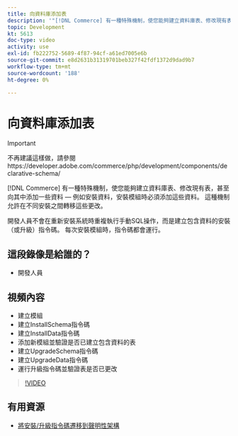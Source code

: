 ```yaml
---
title: 向資料庫添加表
description: '"[!DNL Commerce] 有一種特殊機制，使您能夠建立資料庫表、修改現有表，甚至向其中添加一些資料。」'
topic: Development
kt: 5613
doc-type: video
activity: use
exl-id: fb222752-5689-4f87-94cf-a61ed7005e6b
source-git-commit: e8d2631b31319701beb327f42fdf1372d9dad9b7
workflow-type: tm+mt
source-wordcount: '188'
ht-degree: 0%

---
```


# 向資料庫添加表

>[!IMPORTANT]
>
>不再建議這樣做，請參閱https://developer.adobe.com/commerce/php/development/components/declarative-schema/


[!DNL Commerce] 有一種特殊機制，使您能夠建立資料庫表、修改現有表，甚至向其中添加一些資料 — 例如安裝資料，安裝模組時必須添加這些資料。 這種機制允許在不同安裝之間轉移這些更改。

開發人員不會在重新安裝系統時重複執行手動SQL操作，而是建立包含資料的安裝（或升級）指令碼。 每次安裝模組時，指令碼都會運行。

## 這段錄像是給誰的？

- 開發人員

## 視頻內容

- 建立模組
- 建立InstallSchema指令碼
- 建立InstallData指令碼
- 添加新模組並驗證是否已建立包含資料的表
- 建立UpgradeSchema指令碼
- 建立UpgradeData指令碼
- 運行升級指令碼並驗證表是否已更改

>[!VIDEO](https://video.tv.adobe.com/v/35791?quality=12&learn=on)

## 有用資源

- [將安裝/升級指令碼遷移到聲明性架構](https://developer.adobe.com/commerce/php/development/components/declarative-schema/migration-scripts/)
